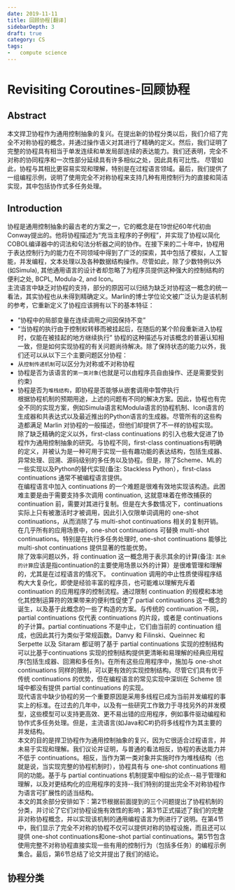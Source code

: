 ```yaml
---
date: 2019-11-11
title: 回顾协程[翻译]
sidebarDepth: 3
draft: true
category: CS
tags:
-   compute science
---
```

# Revisiting Coroutines-回顾协程
## Abstract
本文捍卫协程作为通用控制抽象的复兴。在提出新的协程分类以后，我们介绍了完全不对称协程的概念，并通过操作语义对其进行了精确的定义。然后，我们证明了完整的协程具有相当于单发连续和单发局部连续的表达能力。我们还表明，完全不对称的协同程序和一次性部分延续具有许多相似之处，因此具有可比性。 尽管如此，协程与其相比更容易实现和理解，特别是在过程语言领域。最后，我们提供了一组编程示例，说明了使用完全不对称协程来支持几种有用控制行为的直接和简洁实现，其中包括协作式多任务处理。


## Introduction
协程是通用控制抽象的最古老的方案之一，它的概念是在19世纪60年代初由Conway提出的。他将协程描述为“充当主程序的子例程”，并实现了协程以简化COBOL编译器中的词法和句法分析器之间的协作。在接下来的二十年中，协程用于表达控制行为的能力在不同领域中得到了广泛的探索，其中包括了模拟，人工智能，并发编程，文本处理以及各种数据结构操作。尽管如此，除了少数特例以外(如Simula), 其他通用语言的设计者却忽略了为程序员提供这种强大的控制结构的便利之处, BCPL, Modula-2, and Icon。   
主流语言中缺乏对协程的支持，部分的原因可以归结为缺乏对协程这一概念的统一看法，其实协程也从未得到精确定义。Marlin的博士学位论文被广泛认为是该机制的参考，它重新定义了协程应该拥有以下的基本特征：
- “协程中的局部变量在连续调用之间因保持不变”
- “当协程的执行由于控制权转移而被挂起后，在随后的某个阶段重新进入协程时，仅能在被挂起的地方继续执行”
协程的这种描述与对该概念的普遍认知相一致，但是如何实现协程的有关问题尚待解决。除了保持状态的能力以外，我们还可以从以下三个主要问题区分协程：
- 从`控制传递机制`可以区分为对称或不对称协程
- 协程是否为该语言的`第一类对象`(也就是可以由程序员自由操作、还是需要受到约束)
- 协程是否为`堆栈结构`，即协程是否能够从嵌套调用中暂停执行   
根据协程机制的预期用途，上述的问题有不同的解决方案。因此，协程也有完全不同的实现方案，例如Simula语言和Modula语言的协程机制、Icon语言的生成器和共表达式以及最近推出的Python语言的生成器。尽管所有的这些构造都满足 Marlin 对协程的一般描述，但他们却提供了不一样的协程实现。   
除了缺乏精确的定义以外，first-class continuations 的引入也极大促进了协程作为通用控制抽象的研究。与协程不同，first-class continuations有明确的定义，并被认为是一种可用于实现一些有趣功能的表达结构，包括生成器、异常处理、回溯、源码级别的多任务以及协程。但是，除了Scheme、ML的一些实现以及Python的替代实现(备注: Stackless Python），first-class continuations 通常不被编程语言提供。   
在编程语言中加入 continuations 的一个难题是很难有效地实现该构造。此困难主要是由于需要支持多次调用 continuation, 这就意味着在修改捕获的 continuation 前，需要对其进行复制。但是在大多数情况下，continuations 实际上只有被激活时才被调用，因此引入仅限单词调用的 one-shot continuations，从而消除了与 multi-shot continuations 相关的复制开销。在几乎所有的应用场景中，one-shot continuations 可替换 multi-shot continuations。特别是在执行多任务处理时, one-shot continuations 能够比 multi-shot continuations 提供显著的性能优势。   
除了效率问题以外，将 continuation 这一概念用于表示其余的计算(备注: `其余的计算`应该是指continuation的主要使用场景以外的计算）是很难管理和理解的，尤其是在过程语言的情况下。 continuation 调用的中止性质使得程序结构大大复杂化，即使是经验丰富的程序员，也可能难以理解充斥着 continuation 的应用程序的控制流程。通过限制 continuation 的规模和本地化其控制运算符的效果带来的便利性促使了 partial continuations 这一概念的诞生，以及基于此概念的一些了构造的方案。与传统的 continuation 不同，partial continuations 仅代表 continuations 的片段，或者是 continuations 的子计算。partial continuations 不是中止，它们由当前的 continuation 组成，也因此其行为类似于常规函数。Danvy 和 Filinski、Queinnec 和 Serpette 以及 Sitaram 都证明了基于 partial continuations 实现的控制结构可以比基于continuations 实现的控制结构提供更清晰和易理解的经典应用程序(包括生成器、回溯和多任务)。在所有这些应用程序中，施加与 one-shot continuations 同样的限制，可以更有效的实现控制结构。尽管它们具有优于传统 continuations 的优势，但在编程语言的常见实现中深圳在 Scheme 领域中都没有提供 partial continuations 的实现。   
现代语言中缺少协程的另一个重要原因是采用多线程已成为当前并发编程的事实上的标准。在过去的几年中，以及有一些研究工作致力于寻找另外的并发模型，这些模型可以支持更高效、更不易出错的应用程序，例如事件驱动编程和协作式多任务处理。但是，主流语言(如Java和C#)扔将多线程作为其主要的并发结构。   
本文的目的是捍卫协程作为通用控制抽象的复兴，因为它很适合过程语言，并未易于实现和理解。我们议论并证明，与普通的看法相反，协程的表达能力并不低于 continuations。相反，当作为第一类对象并实施时作为堆栈结构（也就是说，当实现完整的协程机制时），协程具有与 one-shot continuations 相同的功能。基于与 partial continuations 机制提案中相似的论点--易于管理和理解，以及对更结构化的应用程序的支持--我们特别的提出完全不对称协程作为语言可扩展性的适当结构。   
本文的其余部分安排如下：第2节根据前面提到的三个问题提出了协程机制的分类，并讨论了它们对协程设施有效性的影响；第3节正式描述了我们的完整非对称协程概念，并以实现该机制的通用编程语言为例进行了说明。在第4节中，我们显示了完全不对称的协程不仅可以提供对称的协程设施，而且还可以提供 one-shot continuations和one-shot partial continuations。第5节包含使用完整不对称协程直接实现一些有用的控制行为（包括多任务）的编程示例集合。最后，第6节总结了论文并提出了我们的结论。

##  协程分类
